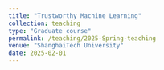 ```yaml
---
title: "Trustworthy Machine Learning"
collection: teaching
type: "Graduate course"
permalink: /teaching/2025-Spring-teaching
venue: "ShanghaiTech University"
date: 2025-02-01
---
```

